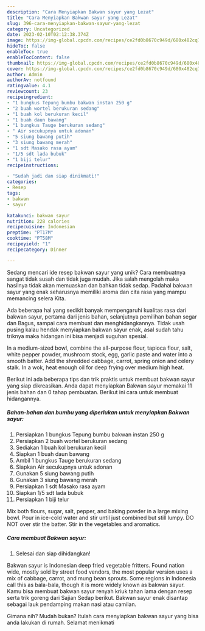 ```yaml
---
description: "Cara Menyiapkan Bakwan sayur yang Lezat"
title: "Cara Menyiapkan Bakwan sayur yang Lezat"
slug: 396-cara-menyiapkan-bakwan-sayur-yang-lezat
category: Uncategorized
date: 2023-02-10T02:12:38.374Z
image: https://img-global.cpcdn.com/recipes/ce2fd0b8670c949d/680x482cq70/bakwan-sayur-foto-resep-utama.jpg
hideToc: false
enableToc: true
enableTocContent: false
thumbnail: https://img-global.cpcdn.com/recipes/ce2fd0b8670c949d/680x482cq70/bakwan-sayur-foto-resep-utama.jpg
cover: https://img-global.cpcdn.com/recipes/ce2fd0b8670c949d/680x482cq70/bakwan-sayur-foto-resep-utama.jpg
author: Admin
authorAv: notfound
ratingvalue: 4.1
reviewcount: 23
recipeingredient:
- "1 bungkus Tepung bumbu bakwan instan 250 g"
- "2 buah wortel berukuran sedang"
- "1 buah kol berukuran kecil"
- "1 buah daun bawang"
- "1 bungkus Tauge berukuran sedang"
- " Air secukupnya untuk adonan"
- "5 siung bawang putih"
- "3 siung bawang merah"
- "1 sdt Masako rasa ayam"
- "1/5 sdt lada bubuk"
- "1 biji telur"
recipeinstructions:

- "Sudah jadi dan siap dinikmati!"
categories:
- Resep
tags:
- bakwan
- sayur

katakunci: bakwan sayur 
nutrition: 228 calories
recipecuisine: Indonesian
preptime: "PT17M"
cooktime: "PT58M"
recipeyield: "1"
recipecategory: Dinner

---
```





Sedang mencari ide resep bakwan sayur yang unik? Cara membuatnya sangat tidak susah dan tidak juga mudah. Jika salah mengolah maka hasilnya tidak akan memuaskan dan bahkan tidak sedap. Padahal bakwan sayur yang enak seharusnya memiliki aroma dan cita rasa yang mampu memancing selera Kita.





Ada beberapa hal yang sedikit banyak mempengaruhi kualitas rasa dari bakwan sayur, pertama dari jenis bahan, selanjutnya pemilihan bahan segar dan Bagus, sampai cara membuat dan menghidangkannya. Tidak usah pusing kalau hendak menyiapkan bakwan sayur enak,      asal sudah tahu triknya maka hidangan ini bisa menjadi suguhan spesial.














In a medium-sized bowl, combine the all-purpose flour, tapioca flour, salt, white pepper powder, mushroom stock, egg, garlic paste and water into a smooth batter. Add the shredded cabbage, carrot, spring onion and celery stalk. In a wok, heat enough oil for deep frying over medium high heat.






Berikut ini ada beberapa tips dan trik praktis untuk membuat bakwan sayur yang siap dikreasikan. Anda dapat menyiapkan Bakwan sayur memakai 11 jenis bahan dan 0 tahap pembuatan. Berikut ini cara untuk membuat hidangannya.

<!--inarticleads1-->

##### Bahan-bahan dan bumbu yang diperlukan untuk menyiapkan Bakwan sayur:

1. Persiapkan 1 bungkus Tepung bumbu bakwan instan 250 g
1. Persiapkan 2 buah wortel berukuran sedang
1. Sediakan 1 buah kol berukuran kecil
1. Siapkan 1 buah daun bawang
1. Ambil 1 bungkus Tauge berukuran sedang
1. Siapkan  Air secukupnya untuk adonan
1. Gunakan 5 siung bawang putih
1. Gunakan 3 siung bawang merah
1. Persiapkan 1 sdt Masako rasa ayam
1. Siapkan 1/5 sdt lada bubuk
1. Persiapkan 1 biji telur


Mix both flours, sugar, salt, pepper, and baking powder in a large mixing bowl. Pour in ice-cold water and stir until just combined but still lumpy. DO NOT over stir the batter. Stir in the vegetables and aromatics. 

<!--inarticleads2-->

##### Cara membuat Bakwan sayur:


1. Selesai dan siap dihidangkan!

Bakwan sayur is Indonesian deep fried vegetable fritters. Found nation wide, mostly sold by street food vendors, the most popular version uses a mix of cabbage, carrot, and mung bean sprouts. Some regions in Indonesia call this as bala-bala, though it is more widely known as bakwan sayur. Kamu bisa membuat bakwan sayur renyah kriuk tahan lama dengan resep serta trik goreng dari Sajian Sedap berikut. Bakwan sayur enak disantap sebagai lauk pendamping makan nasi atau camilan. 

Gimana nih? Mudah bukan? Itulah cara menyiapkan bakwan sayur yang bisa anda lakukan di rumah. Selamat menikmati
